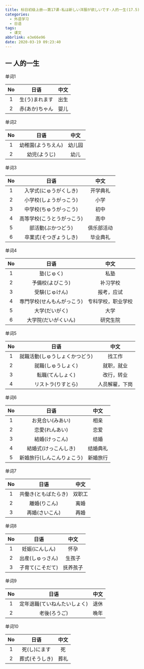 ```yaml
---
title: 标日初级上册——第17课-私は新しい洋服が欲しいです-人的一生(17.5)
categories:
  - 外语学习
  - 日语
tags:
  - 课文
abbrlink: e3e66e96
date: 2020-03-19 09:23:40
---
```

## 一 人的一生

单词1

|  No  |      日语      | 中文 |
| :--: | :------------: | :--: |
|  1   | 生(う)まれます | 出生 |
|  2   | 赤(あか)ちゃん | 婴儿 |

<!--more-->

单词2

|  No  |        日语        |  中文  |
| :--: | :----------------: | :----: |
|  1   | 幼稚園(ようちえん) | 幼儿园 |
|  2   |    幼児(ようじ)    |  幼儿  |

单词3

|  No  |            日语            |    中文    |
| :--: | :------------------------: | :--------: |
|  1   |   入学式(にゅうがくしき)   |  开学典礼  |
|  2   |   小学校(しょうがっこう)   |    小学    |
|  3   |   中学校(ちゅうがっこう)   |    初中    |
|  4   | 高等学校(こうとうがっこう) |    高中    |
|  5   |     部活動(ぶかつどう)     | 俱乐部活动 |
|  6   |   卒業式(そつぎょうしき)   |  毕业典礼  |

单词4

|  No  |            日语            |        中文        |
| :--: | :------------------------: | :----------------: |
|  1   |         塾(じゅく)         |        私塾        |
|  2   |      予備校(よびこう)      |      补习学校      |
|  3   |       受験(じゅけん)       |     报考，应试     |
|  4   | 専門学校(せんもんがっこう) | 专科学校，职业学校 |
|  5   |       大学(だいがく)       |        大学        |
|  6   |    大学院(だいがくいん)    |      研究生院      |

单词5

|  No  |              日语              |      中文      |
| :--: | :----------------------------: | :------------: |
|  1   | 就職活動(しゅうしょくかつどう) |     找工作     |
|  2   |       就職(しゅうしょく)       |   就职，就业   |
|  3   |        転職(てんしょく)        |   改行，转业   |
|  4   |       リストラ(りすとら)       | 人员解雇，下岗 |

单词6

|  No  |            日语            |   中文   |
| :--: | :------------------------: | :------: |
|  1   |      お見合い(みあい)      |   相亲   |
|  2   |       恋愛(れんあい)       |   恋爱   |
|  3   |       結婚(けっこん)       |   结婚   |
|  4   |    結婚式(けっこんしき)    | 结婚典礼 |
|  5   | 新婚旅行(しんこんりょこう) | 新婚旅行 |

单词7

|  No  |         日语         |  中文  |
| :--: | :------------------: | :----: |
|  1   | 共働き(ともばたらき) | 双职工 |
|  2   |     離婚(りこん)     |  离婚  |
|  3   |    再婚(さいこん)    |  再婚  |

单词8

|  No  |       日语       |   中文   |
| :--: | :--------------: | :------: |
|  1   |  妊娠(にんしん)  |   怀孕   |
|  2   | 出産(しゅっさん) |  生孩子  |
|  3   | 子育て(こそだて) | 抚养孩子 |

单词9

|  No  |             日语             | 中文 |
| :--: | :--------------------------: | :--: |
|  1   | 定年退職(ていねんたいしょく) | 退休 |
|  2   |         老後(ろうご)         | 晚年 |

单词10

|  No  |      日语      | 中文 |
| :--: | :------------: | :--: |
|  1   |  死(し)にます  |  死  |
|  2   | 葬式(そうしき) | 葬礼 |

